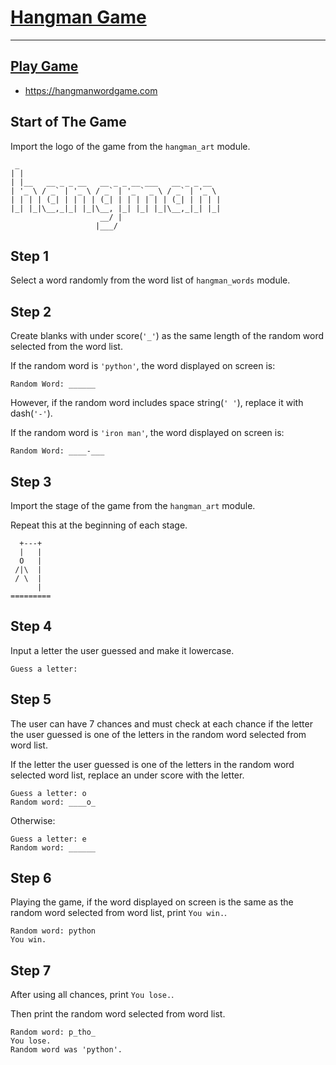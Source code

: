 # [Hangman Game]('https://en.wikipedia.org/wiki/Hangman_(game)')

<hr />

## [Play Game]('https://hangmanwordgame.com')
- https://hangmanwordgame.com


## Start of The Game
Import the logo of the game from the ```hangman_art``` module.
```
 _                                             
| |                                            
| |__   __ _ _ __   __ _ _ __ ___   __ _ _ __  
| '_ \ / _` | '_ \ / _` | '_ ` _ \ / _` | '_ \ 
| | | | (_| | | | | (_| | | | | | | (_| | | | |
|_| |_|\__,_|_| |_|\__, |_| |_| |_|\__,_|_| |_|
                    __/ |                      
                   |___/    
```

## Step 1
Select a word randomly from the word list of ```hangman_words``` module.

## Step 2
Create blanks with under score(```'_'```) as the same length of the random word selected from the word list.

If the random word is ```'python'```, the word displayed on screen is:
```
Random Word: ______
```

However, if the random word includes space string(```' '```), replace it with dash(```'-'```).

If the random word is ```'iron man'```, the word displayed on screen is:
```
Random Word: ____-___
```

## Step 3
Import the stage of the game from the ```hangman_art``` module.

Repeat this at the beginning of each stage.
```
  +---+
  |   |
  O   |
 /|\  |
 / \  |
      |
=========
```

## Step 4
Input a letter the user guessed and make it lowercase.

```
Guess a letter: 
```

## Step 5
The user can have 7 chances and must check at each chance if the letter the user guessed is one of the letters in the random word selected from word list.

If the letter the user guessed is one of the letters in the random word selected word list, replace an under score with the letter.
```
Guess a letter: o
Random word: ____o_
```

Otherwise:
```
Guess a letter: e
Random word: ______
```

## Step 6
Playing the game, if the word displayed on screen is the same as the random word selected from word list, print ```You win.```.
```
Random word: python
You win.
```

## Step 7
After using all chances, print ```You lose.```.

Then print the random word selected from word list.
```
Random word: p_tho_
You lose.
Random word was 'python'.
```